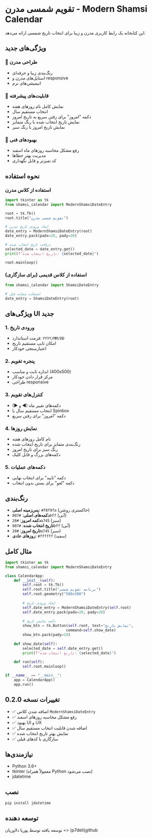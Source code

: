 # تقویم شمسی مدرن - Modern Shamsi Calendar

این کتابخانه یک رابط کاربری مدرن و زیبا برای انتخاب تاریخ شمسی ارائه می‌دهد.

## ویژگی‌های جدید

### 🎨 طراحی مدرن
- رنگ‌بندی زیبا و حرفه‌ای
- استایل‌های مدرن و responsive
- انیمیشن‌های نرم

### 📅 قابلیت‌های پیشرفته
- نمایش کامل نام روزهای هفته
- انتخاب مستقیم سال
- دکمه "امروز" برای رفتن سریع به تاریخ امروز
- نمایش تاریخ انتخاب شده با رنگ متمایز
- نمایش تاریخ امروز با رنگ سبز

### 🔧 بهبودهای فنی
- رفع مشکل محاسبه روزهای ماه اسفند
- مدیریت بهتر خطاها
- کد تمیزتر و قابل نگهداری

## نحوه استفاده

### استفاده از کلاس مدرن
```python
import tkinter as tk
from shamsi_calendar import ModernShamsiDateEntry

root = tk.Tk()
root.title("تقویم شمسی مدرن")

# ایجاد ورودی تاریخ مدرن
date_entry = ModernShamsiDateEntry(root)
date_entry.pack(padx=20, pady=20)

# دریافت تاریخ انتخاب شده
selected_date = date_entry.get()
print(f"تاریخ انتخاب شده: {selected_date}")

root.mainloop()
```

### استفاده از کلاس قدیمی (برای سازگاری)
```python
from shamsi_calendar import ShamsiDateEntry

# استفاده مشابه قبل
date_entry = ShamsiDateEntry(root)
```

## ویژگی‌های UI جدید

### 1. ورودی تاریخ
- فرمت استاندارد: `YYYY/MM/DD`
- امکان تایپ مستقیم تاریخ
- اعتبارسنجی خودکار

### 2. پنجره تقویم
- اندازه ثابت و مناسب (400x500)
- مرکز قرار دادن خودکار
- طراحی responsive

### 3. کنترل‌های تقویم
- دکمه‌های تغییر ماه (◀ و ▶)
- انتخاب مستقیم سال با Spinbox
- دکمه "امروز" برای رفتن سریع

### 4. نمایش روزها
- نام کامل روزهای هفته
- رنگ‌بندی متمایز برای تاریخ انتخاب شده
- رنگ سبز برای تاریخ امروز
- دکمه‌های بزرگ و قابل کلیک

### 5. دکمه‌های عملیات
- دکمه "تایید" برای انتخاب نهایی
- دکمه "لغو" برای بستن بدون انتخاب

## رنگ‌بندی

- **پس‌زمینه اصلی**: `#f8f9fa` (خاکستری روشن)
- **دکمه‌های اصلی**: `#007bff` (آبی)
- **دکمه امروز**: `#28a745` (سبز)
- **تاریخ انتخاب شده**: `#007bff` (آبی)
- **تاریخ امروز**: `#28a745` (سبز)
- **روزهای عادی**: `#ffffff` (سفید)

## مثال کامل

```python
import tkinter as tk
from shamsi_calendar import ModernShamsiDateEntry

class CalendarApp:
    def __init__(self):
        self.root = tk.Tk()
        self.root.title("برنامه تقویم شمسی")
        self.root.geometry("500x300")
        
        # ایجاد ورودی تاریخ
        self.date_entry = ModernShamsiDateEntry(self.root)
        self.date_entry.pack(padx=20, pady=20)
        
        # دکمه نمایش تاریخ
        show_btn = tk.Button(self.root, text="نمایش تاریخ", 
                            command=self.show_date)
        show_btn.pack(pady=10)
        
    def show_date(self):
        selected_date = self.date_entry.get()
        print(f"تاریخ انتخاب شده: {selected_date}")
    
    def run(self):
        self.root.mainloop()

if __name__ == "__main__":
    app = CalendarApp()
    app.run()
```

## تغییرات نسخه 0.2.0

- ✅ اضافه شدن کلاس `ModernShamsiDateEntry`
- ✅ رفع مشکل محاسبه روزهای اسفند
- ✅ بهبود UI و UX
- ✅ اضافه شدن قابلیت انتخاب مستقیم سال
- ✅ نمایش بهتر تاریخ انتخاب شده
- ✅ سازگاری با کدهای قبلی

## نیازمندی‌ها

- Python 3.6+
- tkinter (معمولاً همراه Python نصب می‌شود)
- jdatetime

## نصب

```bash
pip install jdatetime
```

## توسعه دهنده
توسعه یافته توسظ پوریا دلاوریان => (p7deli)github
